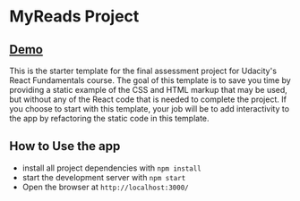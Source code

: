 # MyReads Project

## [Demo](https://mohamed159716.github.io/currentlyReading)

This is the starter template for the final assessment project for Udacity's React Fundamentals course. The goal of this template is to save you time by providing a static example of the CSS and HTML markup that may be used, but without any of the React code that is needed to complete the project. If you choose to start with this template, your job will be to add interactivity to the app by refactoring the static code in this template.

## How to Use the app

-   install all project dependencies with `npm install`
-   start the development server with `npm start`
-   Open the browser at `http://localhost:3000/`
